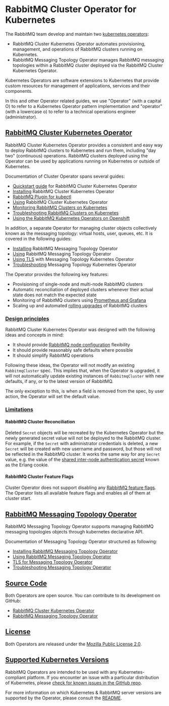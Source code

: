 # RabbitMQ Cluster Operator for Kubernetes

The RabbitMQ team develop and maintain two [kubernetes operators](https://kubernetes.io/docs/concepts/extend-kubernetes/operator/):

* RabbitMQ Cluster Kubernetes Operator automates provisioning, management, and operations of RabbitMQ clusters running on Kubernetes.
* RabbitMQ Messaging Topology Operator manages RabbitMQ messaging topologies within a RabbitMQ cluster deployed via the RabbitMQ Cluster Kubernetes Operator.

Kubernetes Operators are software extensions to Kubernetes that provide custom resources for management of applications,
services  and their components.

In this and other Operator related guides, we use "Operator" (with a capital O) to refer to a Kubernetes Operator
pattern implementation and "operator" (with a lowercase o) to refer to a technical operations
engineer (administrator).

## <a id='cluster-operator' class='anchor' href='#cluster-operator'>RabbitMQ Cluster Kubernetes Operator</a>

RabbitMQ Cluster Kubernetes Operator provides a consistent and easy way to deploy RabbitMQ clusters to Kubernetes and
run them, including "day two" (continuous) operations. RabbitMQ clusters deployed using the Operator can be
used by applications running on Kubernetes or outside of Kubernetes.

Documentation of Cluster Operator spans several guides:

 * [Quickstart guide](quickstart-operator.html) for RabbitMQ Cluster Kubernetes Operator
 * [Installing](install-operator.html) RabbitMQ Cluster Kubernetes Operator
 * [RabbitMQ Plugin for kubectl](kubectl-plugin.html)
 * [Using](using-operator.html) RabbitMQ Cluster Kubernetes Operator
 * [Monitoring RabbitMQ Clusters on Kubernetes](operator-monitoring.html)
 * [Troubleshooting RabbitMQ Clusters on Kubernetes](troubleshooting-operator.html)
 * [Using the RabbitMQ Kubernetes Operators on Openshift](using-on-openshift.html)

In addition, a separate Operator for managing cluster objects collectively
known as the messaging topology: virtual hosts, user, queues, etc.
It is covered in the following guides:

 * [Installing](install-topology-operator.html) RabbitMQ Messaging Topology Operator
 * [Using](using-topology-operator.html) RabbitMQ Messaging Topology Operator
 * [Using TLS](tls-topology-operator.html) with Messaging Topology Kubernetes Operator
 * [Troubleshooting](troubleshooting-topology-operator.html) Messaging Topology Kubernetes Operator

The Operator provides the following key features:

* Provisioning of single-node and multi-node RabbitMQ clusters
* Automatic reconciliation of deployed clusters whenever their actual state does not match the expected state
* Monitoring of RabbitMQ clusters using [Prometheus and Grafana](../../prometheus.html)
* Scaling up and automated [rolling upgrades](../../upgrade.html) of RabbitMQ clusters

### <a id='op-design-principles' class='anchor' href='#op-design-principles'>Design principles</a>

RabbitMQ Cluster Kubernetes Operator was designed with the following ideas and concepts in mind:

* It should provide [RabbitMQ node configuration](../../configure.html) flexibility
* It should provide reasonably safe defaults where possible
* It should simplify RabbitMQ operations

Following these ideas, the Operator will not modify an existing `RabbitmqCluster` spec.
This implies that, when the Operator is upgraded, it will not automatically update
existing instances of `RabbitmqCluster` with new defaults, if any, or to the latest version of RabbitMQ.

The only exception to this, is when a field is removed from the spec, by user action, the Operator will set the default value.

### <a id='limitations' class='anchor' href='#limitations'>Limitations</a>

#### RabbitMQ Cluster Reconciliation

Deleted `Secret` objects will be recreated by the Kubernetes Operator but the newly generated secret value will
not be deployed to the RabbitMQ cluster. For example, if the `Secret` with administrator credentials is deleted,
a new `Secret` will be created with new username and password, but those will not be reflected in the RabbitMQ cluster.
It works the same way for any `Secret` value, e.g. the value of the [shared inter-node authentication secret](../../clustering.html#erlang-cookie)
known as the Erlang cookie.

#### RabbitMQ Cluster Feature Flags

Cluster Operator does not support disabling any [RabbitMQ feature flags](../../feature-flags.html#how-to-disable-feature-flags).
The Operator lists all available feature flags and enables all of them at cluster start.
 
## <a id='topology-operator' class='anchor' href='#topology-operator'>RabbitMQ Messaging Topology Operator</a>

RabbitMQ Messaging Topology Operator supports managing RabbitMQ messaging topologies objects through kubernetes declarative API.

Documentation of Messaging Topology Operator structured as following:

 * [Installing RabbitMQ Messaging Topology Operator](/kubernetes/operator/install-topology-operator.html)
 * [Using RabbitMQ Messaging Topology Operator](/kubernetes/operator/using-topology-operator.html)
 * [TLS for Messaging Topology Operator](/kubernetes/operator/tls-topology-operator.html)
 * [Troubleshooting Messaging Topology Operator](/kubernetes/operator/troubleshooting-topology-operator.html)

## <a id='source' class='anchor' href='#source'>Source Code</a>

Both Operators are open source. You can contribute to its development on GitHub:

* [RabbitMQ Cluster Kubernetes Operator](https://github.com/rabbitmq/cluster-operator)
* [RabbitMQ Messaging Topology Operator](https://github.com/rabbitmq/messaging-topology-operator)

## <a id='license' class='anchor' href='#license'>License</a>

Both Operators are released under the [Mozilla Public License 2.0](https://www.mozilla.org/en-US/MPL/2.0/).

## <a id='kubernetes-versions' class='anchor' href='#kubernetes-versions'>Supported Kubernetes Versions</a>

RabbitMQ Operators are intended to be used with any Kubernetes-compliant platform. If you encounter an issue with
a particular distribution of Kubernetes, please [check for known issues in the GitHub repo](https://github.com/rabbitmq/cluster-operator/issues).

For more information on which Kubernetes & RabbitMQ server versions are supported by the Operator,
please consult the [README](https://github.com/rabbitmq/cluster-operator#supported-versions).
